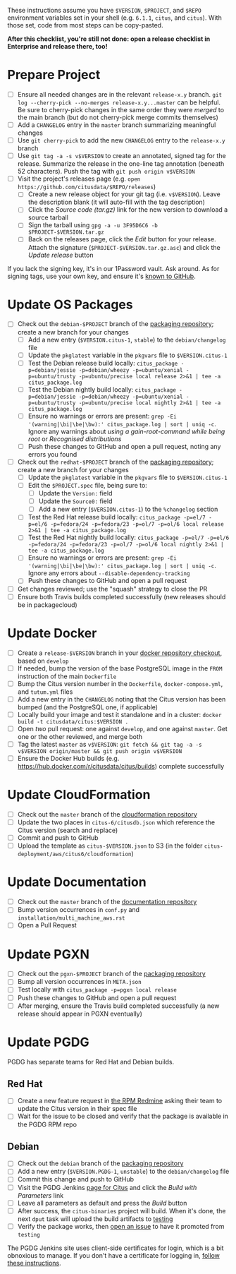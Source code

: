These instructions assume you have `$VERSION`, `$PROJECT`, and `$REPO` environment variables set in your shell (e.g. `6.1.1`, `citus`, and `citus`). With those set, code from most steps can be copy-pasted.

**After this checklist, you're still not done: open a release checklist in Enterprise and release there, too!**

# Prepare Project

  - [ ] Ensure all needed changes are in the relevant `release-x.y` branch. `git log --cherry-pick --no-merges release-x.y...master` can be helpful. Be sure to cherry-pick changes in the same order they were _merged_ to the main branch (but do not cherry-pick merge commits themselves)
  - [ ] Add a `CHANGELOG` entry in the `master` branch summarizing meaningful changes
  - [ ] Use `git cherry-pick` to add the new `CHANGELOG` entry to the `release-x.y` branch
  - [ ] Use `git tag -a -s v$VERSION` to create an annotated, signed tag for the release. Summarize the release in the one-line tag annotation (beneath 52 characters). Push the tag with `git push origin v$VERSION`
  - [ ] Visit the project's releases page (e.g. `open https://github.com/citusdata/$REPO/releases`)
    - [ ] Create a new release object for your git tag (i.e. `v$VERSION`). Leave the description blank (it will auto-fill with the tag description)
    - [ ] Click the _Source code (tar.gz)_ link for the new version to download a source tarball
    - [ ] Sign the tarball using `gpg -a -u 3F95D6C6 -b $PROJECT-$VERSION.tar.gz`
    - [ ] Back on the releases page, click the _Edit_ button for your release. Attach the signature (`$PROJECT-$VERSION.tar.gz.asc`) and click the _Update release_ button

If you lack the signing key, it's in our 1Password vault. Ask around. As for signing tags, use your own key, and ensure it's [known to GitHub](https://help.github.com/articles/adding-a-new-gpg-key-to-your-github-account/).

# Update OS Packages

  - [ ] Check out the `debian-$PROJECT` branch of the [packaging repository](https://github.com/citusdata/packaging); create a new branch for your changes
    - [ ] Add a new entry (`$VERSION.citus-1`, `stable`) to the `debian/changelog` file
    - [ ] Update the `pkglatest` variable in the `pkgvars` file to `$VERSION.citus-1`
    - [ ] Test the Debian release build locally: `citus_package -p=debian/jessie -p=debian/wheezy -p=ubuntu/xenial -p=ubuntu/trusty -p=ubuntu/precise local release 2>&1 | tee -a citus_package.log`
    - [ ] Test the Debian nightly build locally: `citus_package -p=debian/jessie -p=debian/wheezy -p=ubuntu/xenial -p=ubuntu/trusty -p=ubuntu/precise local nightly 2>&1 | tee -a citus_package.log`
    - [ ] Ensure no warnings or errors are present: `grep -Ei '(warning|\bi|\be|\bw):' citus_package.log | sort | uniq -c`. Ignore any warnings about _using a gain-root-command while being root_ or _Recognised distributions_
    - [ ] Push these changes to GitHub and open a pull request, noting any errors you found
  - [ ] Check out the `redhat-$PROJECT` branch of the [packaging repository](https://github.com/citusdata/packaging); create a new branch for your changes
    - [ ] Update the `pkglatest` variable in the `pkgvars` file to `$VERSION.citus-1`
    - [ ] Edit the `$PROJECT.spec` file, being sure to:
      - [ ] Update the `Version:` field
      - [ ] Update the `Source0:` field
      - [ ] Add a new entry (`$VERSION.citus-1`) to the `%changelog` section
    - [ ] Test the Red Hat release build locally: `citus_package -p=el/7 -p=el/6 -p=fedora/24 -p=fedora/23 -p=ol/7 -p=ol/6 local release 2>&1 | tee -a citus_package.log`
    - [ ] Test the Red Hat nightly build locally: `citus_package -p=el/7 -p=el/6 -p=fedora/24 -p=fedora/23 -p=ol/7 -p=ol/6 local nightly 2>&1 | tee -a citus_package.log`
    - [ ] Ensure no warnings or errors are present: `grep -Ei '(warning|\bi|\be|\bw):' citus_package.log | sort | uniq -c`. Ignore any errors about `--disable-dependency-tracking`
    - [ ] Push these changes to GitHub and open a pull request
  - [ ] Get changes reviewed; use the "squash" strategy to close the PR
  - [ ] Ensure both Travis builds completed successfully (new releases should be in packagecloud)

# Update Docker

  - [ ] Create a `release-$VERSION` branch in your [docker repository checkout](https://github.com/citusdata/docker), based on `develop`
  - [ ] If needed, bump the version of the base PostgreSQL image in the `FROM` instruction of the main `Dockerfile`
  - [ ] Bump the Citus version number in the `Dockerfile`, `docker-compose.yml`, and `tutum.yml` files
  - [ ] Add a new entry in the `CHANGELOG` noting that the Citus version has been bumped (and the PostgreSQL one, if applicable)
  - [ ] Locally build your image and test it standalone and in a cluster: `docker build -t citusdata/citus:$VERSION .`
  - [ ] Open _two_ pull request: one against `develop`, and one against `master`. Get one or the other reviewed, and merge both
  - [ ] Tag the latest `master` as `v$VERSION`: `git fetch && git tag -a -s v$VERSION origin/master && git push origin v$VERSION`
  - [ ] Ensure the Docker Hub builds (e.g. https://hub.docker.com/r/citusdata/citus/builds) complete successfully

# Update CloudFormation

  - [ ] Check out the `master` branch of the [cloudformation repository](https://github.com/citusdata/cloudformation)
  - [ ] Update the two places in `citus-6/citusdb.json` which reference the Citus version (search and replace)
  - [ ] Commit and push to GitHub
  - [ ] Upload the template as `citus-$VERSION.json` to S3 (in the folder `citus-deployment/aws/citus6/cloudformation`)

# Update Documentation

  - [ ] Check out the `master` branch of the [documentation repository](https://github.com/citusdata/citus_docs)
  - [ ] Bump version occurrences in `conf.py` and `installation/multi_machine_aws.rst`
  - [ ] Open a Pull Request

# Update PGXN

  - [ ] Check out the `pgxn-$PROJECT` branch of the [packaging repository](https://github.com/citusdata/packaging)
  - [ ] Bump all version occurrences in `META.json`
  - [ ] Test locally with `citus_package -p=pgxn local release`
  - [ ] Push these changes to GitHub and open a pull request
  - [ ] After merging, ensure the Travis build completed successfully (a new release should appear in PGXN eventually)

# Update PGDG

PGDG has separate teams for Red Hat and Debian builds.

## Red Hat

  - [ ] Create a new feature request in [the RPM Redmine](https://redmine.postgresql.org/projects/pgrpms/issues/new) asking their team to update the Citus version in their spec file
  - [ ] Wait for the issue to be closed and verify that the package is available in the PGDG RPM repo

## Debian

  - [ ] Check out the `debian` branch of the [packaging repository](https://github.com/citusdata/packaging)
  - [ ] Add a new entry (`$VERSION.PGDG-1`, `unstable`) to the `debian/changelog` file
  - [ ] Commit this change and push to GitHub
  - [ ] Visit the PGDG Jenkins [page for Citus](https://pgdgbuild.dus.dg-i.net/job/citus-source/) and click the _Build with Parameters_ link
  - [ ] Leave all parameters as default and press the _Build_ button
  - [ ] After success, the `citus-binaries` project will build. When it's done, the next `dput` task will upload the build artifacts to [testing](https://wiki.postgresql.org/wiki/Apt/FAQ#What_are_the_testing_distributions.3F)
  - [ ] Verify the package works, then [open an issue](https://redmine.postgresql.org/projects/pgapt/issues/new) to have it promoted from `testing`

The PGDG Jenkins site uses client-side certificates for login, which is a bit obnoxious to manage. If you don't have a certificate for logging in, [follow these instructions](https://wiki.postgresql.org/wiki/Apt/Jenkins#Jenkins_Login).
